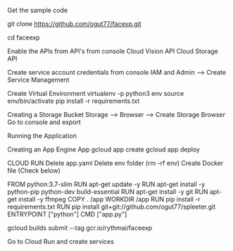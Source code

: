 Get the sample code

git clone https://github.com/ogut77/facexp.git

cd faceexp

Enable the APIs from API's from console Cloud Vision API Cloud Storage API

Create service account credentials from console IAM and Admin --> Create Service Management

Create Virtual Environment virtualenv -p python3 env source env/bin/activate pip install -r requirements.txt

Creating a Storage Bucket Storage --> Browser --> Create Storage Browser Go to console and export

Running the Application

Creating an App Engine App gcloud app create gcloud app deploy

CLOUD RUN Delete app.yaml Delete env folder (rm -rf env) Create Docker file (Check below)

FROM python:3.7-slim RUN apt-get update -y RUN apt-get install -y python-pip python-dev build-essential RUN apt-get install -y git RUN apt-get install -y ffmpeg COPY . /app WORKDIR /app RUN pip install -r requirements.txt RUN pip install git+git://github.com/ogut77/spleeter.git ENTRYPOINT ["python"] CMD ["app.py"]

gcloud builds submit --tag gcr.io/rythmai/faceexp

Go to Cloud Run and create services
